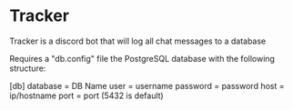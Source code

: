 # Tracker
Tracker is a discord bot that will log all chat messages to a database

Requires a "db.config" file the PostgreSQL database with the following structure:

[db]
database = DB Name
user = username
password = password
host = ip/hostname
port = port (5432 is default)
